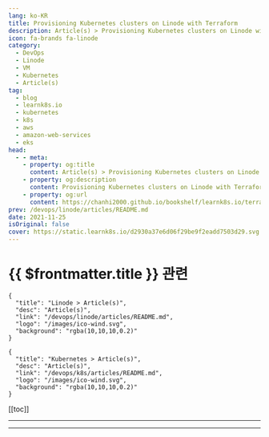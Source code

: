 ```yaml
---
lang: ko-KR
title: Provisioning Kubernetes clusters on Linode with Terraform
description: Article(s) > Provisioning Kubernetes clusters on Linode with Terraform
icon: fa-brands fa-linode
category:
  - DevOps
  - Linode
  - VM
  - Kubernetes
  - Article(s)
tag:
  - blog
  - learnk8s.io
  - kubernetes
  - k8s
  - aws
  - amazon-web-services
  - eks
head:
  - - meta:
    - property: og:title
      content: Article(s) > Provisioning Kubernetes clusters on Linode with Terraform
    - property: og:description
      content: Provisioning Kubernetes clusters on Linode with Terraform
    - property: og:url
      content: https://chanhi2000.github.io/bookshelf/learnk8s.io/terraform-lke.html
prev: /devops/linode/articles/README.md
date: 2021-11-25
isOriginal: false
cover: https://static.learnk8s.io/d2930a37e6d06f29be9f2eadd7503d29.svg
---
```


# {{ $frontmatter.title }} 관련

```component VPCard
{
  "title": "Linode > Article(s)",
  "desc": "Article(s)",
  "link": "/devops/linode/articles/README.md",
  "logo": "/images/ico-wind.svg",
  "background": "rgba(10,10,10,0.2)"
}
```

```component VPCard
{
  "title": "Kubernetes > Article(s)",
  "desc": "Article(s)",
  "link": "/devops/k8s/articles/README.md",
  "logo": "/images/ico-wind.svg",
  "background": "rgba(10,10,10,0.2)"
}
```

[[toc]]

---

<SiteInfo
  name="Provisioning Kubernetes clusters on Linode with Terraform"
  desc="Learn how you can leverage Terraform and Linode LKE to provision identical clusters for development, staging and production environments with a single click."
  url="https://learnk8s.io/terraform-lke"
  logo="https://static.learnk8s.io/f7e5160d4744cf05c46161170b5c11c9.svg"
  preview="https://static.learnk8s.io/d2930a37e6d06f29be9f2eadd7503d29.svg"/>

<!-- TODO: 작성 -->

---

<TagLinks />